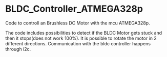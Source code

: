 # BLDC_Controller_ATMEGA328p
Code to controll an Brushless DC Motor  with the mcu ATMEGA328p.

The code includes possibilities to detect if the BLDC Motor gets stuck and then it stops(does not work 100%).
It is possible to rotate the motor in 2 different directions. Communication with the bldc controller happens through i2c. 
